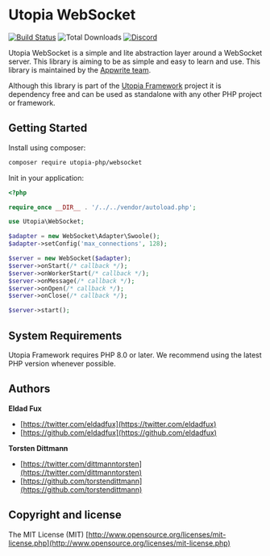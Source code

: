 # Utopia WebSocket

[![Build Status](https://travis-ci.com/utopia-php/system.svg?branch=main)](https://travis-ci.com/utopia-php/websocket)
![Total Downloads](https://img.shields.io/packagist/dt/utopia-php/websocket.svg)
[![Discord](https://img.shields.io/discord/564160730845151244?label=discord)](https://appwrite.io/discord)

Utopia WebSocket is a simple and lite abstraction layer around a WebSocket server. This library is aiming to be as simple and easy to learn and use. This library is maintained by the [Appwrite team](https://appwrite.io).

Although this library is part of the [Utopia Framework](https://github.com/utopia-php/framework) project it is dependency free and can be used as standalone with any other PHP project or framework.

## Getting Started

Install using composer:
```bash
composer require utopia-php/websocket
```

Init in your application:
```php
<?php

require_once __DIR__ . '/../../vendor/autoload.php';

use Utopia\WebSocket;

$adapter = new WebSocket\Adapter\Swoole();
$adapter->setConfig('max_connections', 128);

$server = new WebSocket($adapter);
$server->onStart(/* callback */);
$server->onWorkerStart(/* callback */);
$server->onMessage(/* callback */);
$server->onOpen(/* callback */);
$server->onClose(/* callback */);

$server->start();
```

## System Requirements

Utopia Framework requires PHP 8.0 or later. We recommend using the latest PHP version whenever possible.

## Authors

**Eldad Fux**

+ [https://twitter.com/eldadfux](https://twitter.com/eldadfux)
+ [https://github.com/eldadfux](https://github.com/eldadfux)

**Torsten Dittmann**

+ [https://twitter.com/dittmanntorsten](https://twitter.com/dittmanntorsten)
+ [https://github.com/torstendittmann](https://github.com/torstendittmann)

## Copyright and license

The MIT License (MIT) [http://www.opensource.org/licenses/mit-license.php](http://www.opensource.org/licenses/mit-license.php)
